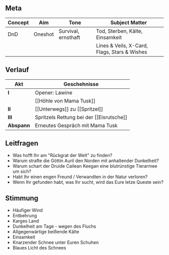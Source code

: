 ## Meta

|Concept|Aim|Tone|Subject Matter|
|-|-|-|-|
|DnD|Oneshot|Survival, ernsthaft|Tod, Sterben, Kälte, Einsamkeit|
||||Lines & Veils, X-Card, Flags, Stars & Wishes|

## Verlauf

| Akt         | Geschehnisse                             |
|-------------|------------------------------------------|
| **I**       | Opener: Lawine                  |
|         | [[Höhle von Mama Tusk]]|
| **II**      | [[Unterwegs]] zu [[Spritzel]]                |
| **III**     | Spritzels Rettung bei der [[Eisrutsche]] |
| **Abspann** | Erneutes Gespräch mit Mama Tusk          |

## Leitfragen

- Was hofft Ihr am "Rückgrat der Welt" zu finden?
- Warum strafte die Göttin Auril den Norden mit anhaltender Dunkelheit?
- Warum schart der Druide Cailean Keegan eine blutrünstige Tierarmee um sich?
- Habt Ihr einen engen Freund / Verwandten in der Natur verloren?
- Wenn Ihr gefunden habt, was Ihr sucht, wird das Eure letze Queste sein?

## Stimmung
- Häufiger Wind
- Entbehrung
- Karges Land
- Dunkelheit am Tage - wegen des Fluchs
- Allgegenwärtige beißende Kälte
- Einsamkeit
- Knarzender Schnee unter Euren Schuhen
- Blaues Licht des Schnees
